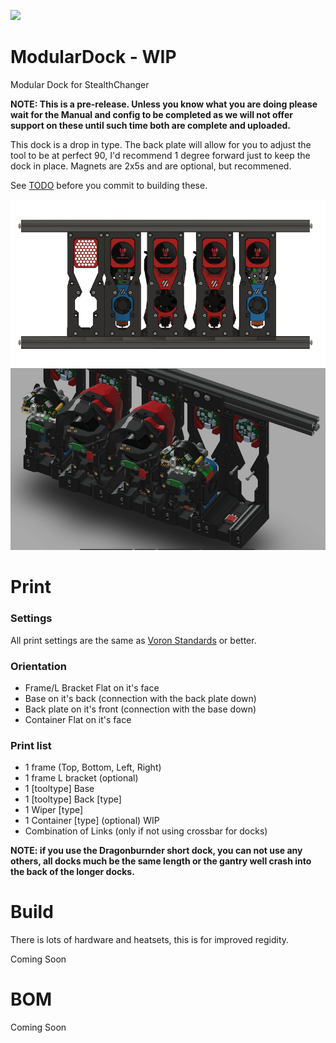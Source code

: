 ![](https://github.com/StealthChanger/ModularDock/blob/main/media/images/Stealthchanger_Dock_logo.png?raw=true)
# ModularDock - WIP

Modular Dock for StealthChanger

**NOTE: This is a pre-release.  Unless you know what you are doing please wait for the Manual and config to be completed as we will not offer support on these until such time both are complete and uploaded.**

This dock is a drop in type. The back plate will allow for you to adjust the tool to be at perfect 90, I'd recommend 1 degree forward just to keep the dock in place.  Magnets are 2x5s and are optional, but recommened.

See [TODO](TODO.md) before you commit to building these.

![](media/images/front.png)
![](media/images/back.png)


# Print
### Settings
All print settings are the same as [Voron Standards](https://docs.vorondesign.com/sourcing.html#print-settings) or better.

### Orientation
- Frame/L Bracket Flat on it's face
- Base on it's back (connection with the back plate down)
- Back plate on it's front (connection with the base down)
- Container Flat on it's face

### Print list
- 1 frame (Top, Bottom, Left, Right)
- 1 frame L bracket (optional)
- 1 [tooltype] Base
- 1 [tooltype] Back [type]
- 1 Wiper [type]
- 1 Container [type] (optional) WIP
- Combination of Links (only if not using crossbar for docks)

**NOTE: if you use the Dragonburnder short dock, you can not use any others, all docks much be the same length or the gantry well crash into the back of the longer docks.**

# Build
There is lots of hardware and heatsets, this is for improved regidity.

Coming Soon

# BOM
Coming Soon
